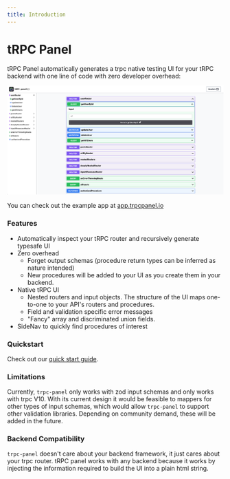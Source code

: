 ```yaml
---
title: Introduction
---
```


# tRPC Panel

tRPC Panel automatically generates a trpc native testing UI for your tRPC backend with one line of code with zero developer overhead:

![Trpc Panel Screenshot](./assets/screenshot.png)

You can check out the example app at [app.trpcpanel.io](https://app.trpcpanel.io)

### Features

-   Automatically inspect your tRPC router and recursively generate typesafe UI
-   Zero overhead
    -   Forget output schemas (procedure return types can be inferred as nature intended)
    -   New procedures will be added to your UI as you create them in your backend.
-   Native tRPC UI
    -   Nested routers and input objects. The structure of the UI maps one-to-one to your API's routers and procedures.
    -   Field and validation specific error messages
    -   "Fancy" array and discriminated union fields.
-   SideNav to quickly find procedures of interest

### Quickstart

Check out our [quick start guide](./quickstart.md).

### Limitations

Currently, `trpc-panel` only works with zod input schemas and only works with trpc V10. With its current design it would be feasible to mappers for other types of input schemas, which would allow `trpc-panel` to support other validation libraries. Depending on community demand, these will be added in the future.

### Backend Compatibility

`trpc-panel` doesn't care about your backend framework, it just cares about your trpc router. tRPC panel works with any backend because it works by injecting the information required to build the UI into a plain html string.
